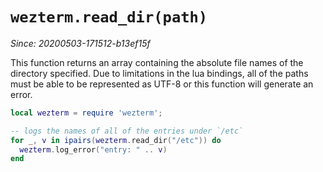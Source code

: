 # `wezterm.read_dir(path)`

*Since: 20200503-171512-b13ef15f*

This function returns an array containing the absolute file names of the
directory specified.  Due to limitations in the lua bindings, all of the paths
must be able to be represented as UTF-8 or this function will generate an
error.

```lua
local wezterm = require 'wezterm';

-- logs the names of all of the entries under `/etc`
for _, v in ipairs(wezterm.read_dir("/etc")) do
  wezterm.log_error("entry: " .. v)
end
```



